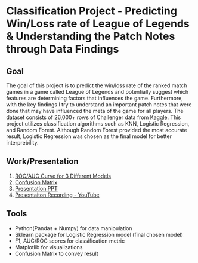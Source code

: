 # Classification Project - Predicting Win/Loss rate of League of Legends & Understanding the Patch Notes through Data Findings

## Goal

The goal of this project is to predict the win/loss rate of the ranked match games in a game called League of Legends and potentially suggest which features are determining factors that influences the game. Furthermore, with the key findings I try to understand an important patch notes that were done that may have influenced the meta of the game
for all players. The dataset consists of 26,000+ rows of Challenger data from [Kaggle](https://www.kaggle.com/gyejr95/league-of-legends-challenger-ranked-games2020/). This
project utilizes classification algorithms such as KNN, Logistic Regression, and Random Forest. Although Random Forest provided the most accurate result, Logistic Regression
was chosen as the final model for better interprebility. 

## Work/Presentation

1. [ROC/AUC Curve for 3 Different Models](https://github.com/munwonjj/Classification_Project/blob/main/all_ROC_curves.png)
2. [Confusion Matrix](https://github.com/munwonjj/Classification_Project/blob/main/confusion_matrix_graph.png)
3. [Presentation PPT](https://github.com/munwonjj/Classification_Project/blob/main/Classification%20-%20Predicting%20Win_Loss%20of%20LOL%20Game.pdf)
4. [Presentaiton Recording - YouTube](https://www.youtube.com/watch?v=Zx7Gf8w8l24)

## Tools

* Python(Pandas + Numpy) for data manipulation
* Sklearn package for Logistic Regression model (final chosen model)
* F1, AUC/ROC scores for classification metric
* Matplotlib for visualizations
* Confusion Matrix to convey result


